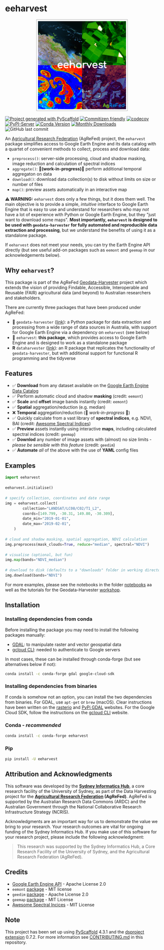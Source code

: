 # eeharvest

<p align="center">
  <a href="https://github.com/Sydney-Informatics-Hub/eeharvest"><img src="https://raw.githubusercontent.com/Sydney-Informatics-Hub/eeharvest/main/docs/_static/eeharvest.png" alt="header" width="300"></a>
</p>

[![Project generated with
PyScaffold](https://img.shields.io/badge/-PyScaffold-005CA0?logo=pyscaffold)](https://pyscaffold.org/)
[![Commitizen friendly](https://img.shields.io/badge/commitizen-friendly-brightgreen.svg)](http://commitizen.github.io/cz-cli/)
[![codecov](https://codecov.io/github/Sydney-Informatics-Hub/eeharvest/branch/main/graph/badge.svg?token=KOEXHJBR2I)](https://codecov.io/github/Sydney-Informatics-Hub/eeharvest)
[![PyPI-Server](https://img.shields.io/pypi/v/eeharvest.svg)](https://pypi.org/project/eeharvest/)
[![Conda
Version](https://img.shields.io/conda/vn/conda-forge/eeharvest.svg)](https://anaconda.org/conda-forge/eeharvest)
[![Monthly Downloads](https://pepy.tech/badge/eeharvest/month)](https://pepy.tech/project/eeharvest)
![GitHub last
commit](https://img.shields.io/github/last-commit/Sydney-Informatics-Hub/eeharvest)

An [Agricultural Research Federation] (AgReFed) project, the `eeharvest` package
simplifies access to Google Earth Engine and its data catalog with a quartet of
convenient methods to collect, process and download data:

- `preprocess()`: server-side processing, cloud and shadow masking, image
  reduction and calculation of spectral indices
- `aggregate()`: **🚧(work-in-progress)🚧** perform additional temporal aggregaton
  on data
- `download()`: download data collection(s) to disk without limits on size or
  number of files
- `map()`: preview assets automatically in an interactive map

**⚠ WARNING:** `eeharvest` does only a few things, but it does them well. The
main objective is to provide a simple, *intuitive* interface to Google Earth
Engine that is easy to use and understand for researchers who may *not* have a
lot of experience with Python or Google Earth Engine, but they "just want to
download some maps".  **Most importantly, `eeharvest` is designed to be used with
`geodata-harvester` for fully automated and reproducible data extraction and
processing**, but we understand the benefits of using it as a standalone package.

If `eeharvest` does not meet your needs, you can try the Earth Engine API
directly (but see useful add-on packages such as `eemont` and `geemap` in our
acknowledgements below).

## Why `eeharvest`?

This package is part of the AgReFed [Geodata-Harvester] project which extends
the vision of providing Findable, Accessible, Interoperable and Reusable (FAIR)
agricultural data (and beyond) to Australian researchers and stakeholders.

There are currently three packages that have been produced under AgReFed:

- 🐍 `geodata-harvester` ([link]()): a Python package for data extraction and processing from a
  wide range of data sources in Australia, with support for Google Earth Engine
  via a dependency on `eeharvest` (see below)
- 🐍 `eeharvest`: **this package**, which provides access to Google Earth Engine
  and is designed to work as a standalone package
- **R** `dataharvester` ([link]()): an R package that replicates the functionality of
  `geodata-harvester`, but with additional support for functional R programming
  and the tidyverse

## Features

- ✅ **Download** from any dataset available on the [Google Earth Engine Data Catalog]
- ✅ Perform automatic cloud and shadow **masking** (credit: `eemont`)
- ✅ **Scale** and **offset** image bands instantly (credit: `eemont`)
- ✅ **Spatial** aggregation/reduction (e.g. median)
- ❌ **Temporal** aggregation/reduction (🚧 _work-in-progress_ 🚧)
- ✅ Quickly calculate from a vast library of **spectral indices**, e.g. NDVI, BAI (credit: [Awesome Spectral Indices])
- ✅ **Preview** assets instantly using interactive **maps**, including calculated spectral
  indices (credit: `geemap`)
- ✅ **Downlod** any number of image assets with (almost) no size limits - _please
  be sensible with this feature_ (credit:
  `geedim`)
- ✅ **Automate** _all_ of the above with the use of **YAML** config files

[Google Earth Engine Data Catalog]: https://developers.google.com/earth-engine/datasets/catalog
[Awesome Spectral Indices]: https://github.com/awesome-spectral-indices/awesome-spectral-indices
[geodata-harvester]: https://github.com/Sydney-Informatics-Hub/geodata-harvester

## Examples

```python
import eeharvest

eeharvest.initialise()

# specify collection, coordinates and date range
img = eeharvest.collect(
        collection="LANDSAT/LC08/C02/T1_L2",
        coords=[149.799, -30.31, 149.80, -30.309],
        date_min="2019-01-01",
        date_max="2019-02-01",
    )

# cloud and shadow masking, spatial aggregation, NDVI calculation
img.preprocess(mask_clouds=True, reduce="median", spectral="NDVI")

# visualise (optional, but fun)
img.map(bands="NDVI_median")

# download to disk (defaults to a "downloads" folder in working directory)
img.download(bands="NDVI")
```

For more examples, please see the notebooks in the folder [notebooks](notebooks/) aa well as the tutorials for the Geodata-Harvester [workshop](https://sydney-informatics-hub.github.io/AgReFed-Workshop/pydocs/p20-advanced.html).

## Installation

### Installing dependencies from conda

Before installing the package you may need to install the following packages
manually:

- [GDAL](https://gdal.org/download.html): to manipulate raster and vector
  geospatial data
- [gcloud
  CLI](https://cloud.google.com/sdk/docs/install): needed to authenticate
  to Google servers

In most cases, these can be installed through conda-forge (but see alternatives
below if not):

```sh
conda install -c conda-forge gdal google-cloud-sdk
```

### Installing dependencies from binaries

If conda is somehow not an option, you can install the two dependencies from
binaries. For GDAL, use `apt-get` or `brew` (macOS). Clear instructions have
been written on the
[rasterio](https://rasterio.readthedocs.io/en/latest/installation.html) and [PyPi
GDAL](https://pypi.org/project/GDAL/) websites.
For the Google Cloud SDK, follow the instructions on the [gcloud
CLI](https://cloud.google.com/sdk/docs/install) website.

### Conda - _recommended_

```sh
conda install -c conda-forge eeharvest
```

### Pip

```sh
pip install -U eeharvest
```

<!-- pyscaffold-notes -->

## Attribution and Acknowledgments

This software was developed by the **[Sydney Informatics Hub]**, a core research
facility of the University of Sydney, as part of the Data Harvesting project for
the **[Agricultural Research Federation] (AgReFed)**. AgReFed is supported by the
Australian Research Data Commons (ARDC) and the Australian Government through
the National Collaborative Research Infrastructure Strategy (NCRIS).

Acknowledgments are an important way for us to demonstrate the value we bring to
your research. Your research outcomes are vital for ongoing funding of the
Sydney Informatics Hub. If you make use of this software for your research
project, please include the following acknowledgment:

> This research was supported by the Sydney Informatics Hub, a Core Research
> Facility of the University of Sydney, and the Agricultural Research Federation
> (AgReFed).

## Credits

- [Google Earth Engine API](https://github.com/google/earthengine-api) - Apache License 2.0
- `eemont` [package](https://github.com/davemlz/eemont) - MIT license
- `geedim` [package](https://github.com/dugalh/geedim) - Apache License 2.0
- `geemap` [package](https://github.com/giswqs/geemap) - MIT License
- [Awesome Spectral
  Incices](https://github.com/awesome-spectral-indices/awesome-spectral-indices)
  \- MIT License

## Note

This project has been set up using [PyScaffold] 4.3.1 and the [dsproject
extension] 0.7.2. For more information see [CONTRIBUTING.md](CONTRIBUTING.md) in this repository.

[pyscaffold]: https://pyscaffold.org/
[dsproject extension]: https://github.com/pyscaffold/pyscaffoldext-dsproject
[Agricultural Research Federation]: https://www.agrefed.org.au
[Sydney Informatics Hub]: https://www.sydney.edu.au/research/facilities/sydney-informatics-hub.html
